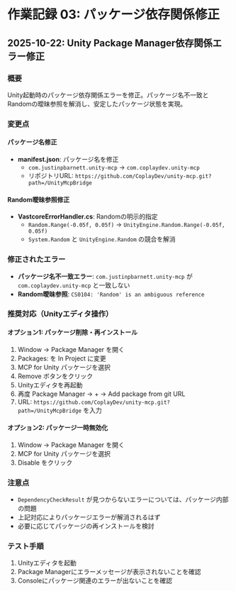 # 作業記録 03: パッケージ依存関係修正

## 2025-10-22: Unity Package Manager依存関係エラー修正

### 概要
Unity起動時のパッケージ依存関係エラーを修正。パッケージ名不一致とRandomの曖昧参照を解消し、安定したパッケージ状態を実現。

### 変更点
#### パッケージ名修正
- **manifest.json**: パッケージ名を修正
  - `com.justinpbarnett.unity-mcp` → `com.coplaydev.unity-mcp`
  - リポジトリURL: `https://github.com/CoplayDev/unity-mcp.git?path=/UnityMcpBridge`

#### Random曖昧参照修正
- **VastcoreErrorHandler.cs**: Randomの明示的指定
  - `Random.Range(-0.05f, 0.05f)` → `UnityEngine.Random.Range(-0.05f, 0.05f)`
  - `System.Random` と `UnityEngine.Random` の競合を解消

### 修正されたエラー
- **パッケージ名不一致エラー**: `com.justinpbarnett.unity-mcp` が `com.coplaydev.unity-mcp` と一致しない
- **Random曖昧参照**: `CS0104: 'Random' is an ambiguous reference`

### 推奨対応（Unityエディタ操作）
#### オプション1: パッケージ削除・再インストール
1. Window → Package Manager を開く
2. Packages: を In Project に変更
3. MCP for Unity パッケージを選択
4. Remove ボタンをクリック
5. Unityエディタを再起動
6. 再度 Package Manager → + → Add package from git URL
7. URL: `https://github.com/CoplayDev/unity-mcp.git?path=/UnityMcpBridge` を入力

#### オプション2: パッケージ一時無効化
1. Window → Package Manager を開く
2. MCP for Unity パッケージを選択
3. Disable をクリック

### 注意点
- `DependencyCheckResult` が見つからないエラーについては、パッケージ内部の問題
- 上記対応によりパッケージエラーが解消されるはず
- 必要に応じてパッケージの再インストールを検討

### テスト手順
1. Unityエディタを起動
2. Package Managerにエラーメッセージが表示されないことを確認
3. Consoleにパッケージ関連のエラーが出ないことを確認

